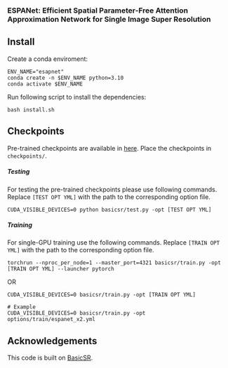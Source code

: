 


### ESPANet: Efficient Spatial Parameter-Free Attention Approximation Network for Single Image Super Resolution

## Install
Create a conda enviroment:
````
ENV_NAME="esapnet"
conda create -n $ENV_NAME python=3.10
conda activate $ENV_NAME
````
Run following script to install the dependencies:
````
bash install.sh
````


## Checkpoints
Pre-trained checkpoints are available in [here](https://drive.google.com/drive/folders/1oyWNSlQTpPwbZpSADxpskdZWqt_Pjm73?usp=sharing). Place the checkpoints in `checkpoints/`.


##### **Testing**
For testing the pre-trained checkpoints please use following commands. Replace `[TEST OPT YML]` with the path to the corresponding option file.
`````
CUDA_VISIBLE_DEVICES=0 python basicsr/test.py -opt [TEST OPT YML]
`````

##### **Training**
For single-GPU training use the following commands. Replace `[TRAIN OPT YML]` with the path to the corresponding option file.
`````
torchrun --nproc_per_node=1 --master_port=4321 basicsr/train.py -opt [TRAIN OPT YML] --launcher pytorch

`````
OR

`````
CUDA_VISIBLE_DEVICES=0 basicsr/train.py -opt [TRAIN OPT YML]

# Example
CUDA_VISIBLE_DEVICES=0 basicsr/train.py -opt options/train/espanet_x2.yml

`````

## Acknowledgements

This code is built on [BasicSR](https://github.com/XPixelGroup/BasicSR).
